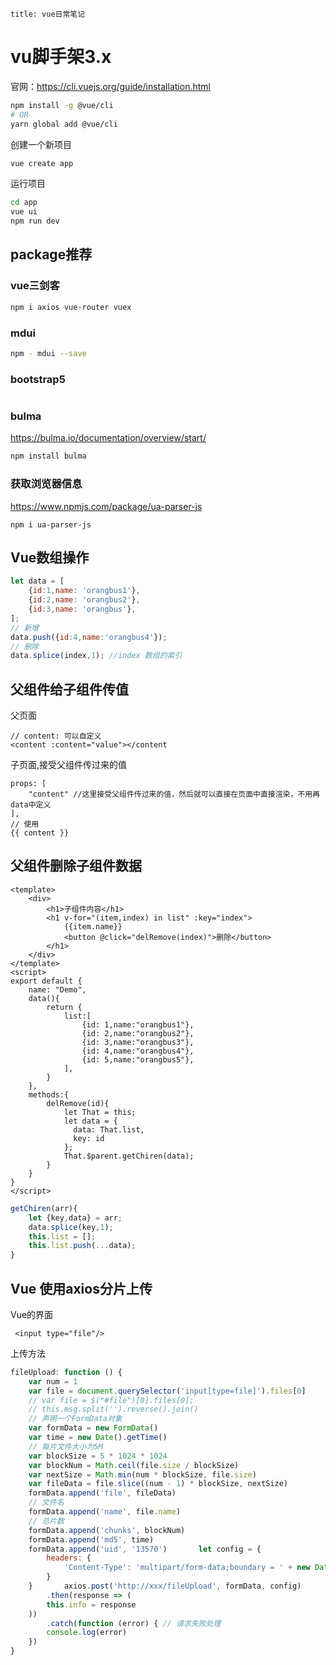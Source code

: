 ```
title: vue日常笔记
```

# vu脚手架3.x

官网：https://cli.vuejs.org/guide/installation.html

```bash
npm install -g @vue/cli
# OR
yarn global add @vue/cli
```

创建一个新项目

```bash
vue create app
```

运行项目

```bash
cd app
vue ui
npm run dev

```

## package推荐

### vue三剑客

```bash
npm i axios vue-router vuex
```

### mdui

```bash
npm - mdui --save
```

### bootstrap5

```bash

```

### bulma

https://bulma.io/documentation/overview/start/

```bash
npm install bulma
```

### 获取浏览器信息

https://www.npmjs.com/package/ua-parser-js

```
npm i ua-parser-js
```



## Vue数组操作

```js
let data = [
    {id:1,name: 'orangbus1'},
    {id:2,name: 'orangbus2'},
    {id:3,name: 'orangbus'},
];
// 新增
data.push({id:4,name:'orangbus4'});
// 删除
data.splice(index,1); //index 数组的索引

```



## 父组件给子组件传值

父页面

```
// content: 可以自定义
<content :content="value"></content
```

子页面,接受父组件传过来的值

```vue
props: [
	"content" //这里接受父组件传过来的值，然后就可以直接在页面中直接渲染，不用再data中定义
],
// 使用
{{ content }}
```

## 父组件删除子组件数据

```vue
<template>
    <div>
        <h1>子组件内容</h1>
        <h1 v-for="(item,index) in list" :key="index">
            {{item.name}}
            <button @click="delRemove(index)">删除</button>
        </h1>
    </div>
</template>
<script>
export default {
    name: "Demo",
    data(){
        return {
            list:[
                {id: 1,name:"orangbus1"},
                {id: 2,name:"orangbus2"},
                {id: 3,name:"orangbus3"},
                {id: 4,name:"orangbus4"},
                {id: 5,name:"orangbus5"},
            ],
        }
    },
    methods:{
        delRemove(id){
            let That = this;
            let data = {
              data: That.list,
              key: id
            };
            That.$parent.getChiren(data);
        }
    }
}
</script>
```

```js
getChiren(arr){
    let {key,data} = arr;
    data.splice(key,1);
    this.list = [];
    this.list.push(...data);
}
```

##  Vue 使用axios分片上传 

Vue的界面

```
 <input type="file"/>
```

上传方法

```javascript
fileUpload: function () {
    var num = 1
    var file = document.querySelector('input[type=file]').files[0]
    // var file = $("#file")[0].files[0];
    // this.msg.split('').reverse().join()
    // 声明一个FormData对象
    var formData = new FormData()
    var time = new Date().getTime()
    // 每片文件大小为5M
    var blockSize = 5 * 1024 * 1024
    var blockNum = Math.ceil(file.size / blockSize)
    var nextSize = Math.min(num * blockSize, file.size)
    var fileData = file.slice((num - 1) * blockSize, nextSize)
    formData.append('file', fileData)
    // 文件名
    formData.append('name', file.name)
    // 总片数
    formData.append('chunks', blockNum)
    formData.append('md5', time)
    formData.append('uid', '13570')       let config = {
        headers: {
            'Content-Type': 'multipart/form-data;boundary = ' + new Date().getTime()
        }
    }       axios.post('http://xxx/fileUpload', formData, config)
        .then(response => (
        this.info = response
    ))
        .catch(function (error) { // 请求失败处理
        console.log(error)
    })
}
```